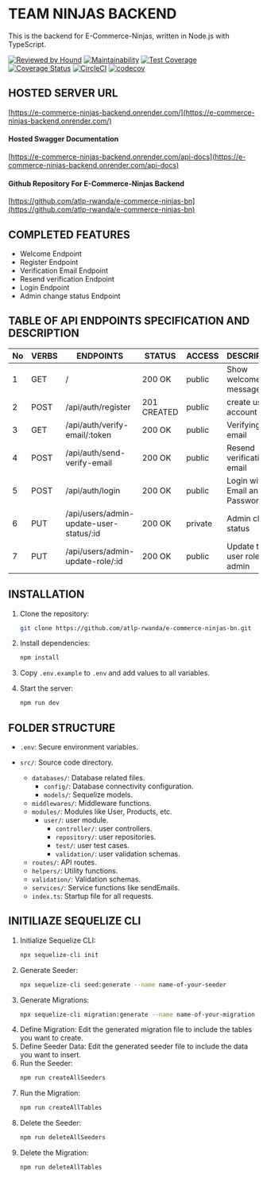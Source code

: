 # TEAM NINJAS BACKEND

This is the backend for E-Commerce-Ninjas, written in Node.js with TypeScript.

[![Reviewed by Hound](https://img.shields.io/badge/Reviewed_by-Hound-8E64B0.svg)](https://houndci.com)
[![Maintainability](https://api.codeclimate.com/v1/badges/839fc3fa18d25362cd8b/maintainability)](https://codeclimate.com/github/atlp-rwanda/e-commerce-ninjas-bn/maintainability)
[![Test Coverage](https://api.codeclimate.com/v1/badges/839fc3fa18d25362cd8b/test_coverage)](https://codeclimate.com/github/atlp-rwanda/e-commerce-ninjas-bn/test_coverage)
[![Coverage Status](https://coveralls.io/repos/github/atlp-rwanda/e-commerce-ninjas-bn/badge.svg)](https://coveralls.io/github/atlp-rwanda/e-commerce-ninjas-bn)
[![CircleCI](https://dl.circleci.com/status-badge/img/gh/atlp-rwanda/e-commerce-ninjas-bn/tree/develop.svg?style=svg)](https://dl.circleci.com/status-badge/redirect/gh/atlp-rwanda/e-commerce-ninjas-bn/tree/develop)
[![codecov](https://codecov.io/gh/atlp-rwanda/e-commerce-ninjas-bn/graph/badge.svg?token=6ZWudFPM1S)](https://codecov.io/gh/atlp-rwanda/e-commerce-ninjas-bn)


## HOSTED SERVER URL

[https://e-commerce-ninjas-backend.onrender.com/](https://e-commerce-ninjas-backend.onrender.com/)

#### Hosted Swagger Documentation

[https://e-commerce-ninjas-backend.onrender.com/api-docs](https://e-commerce-ninjas-backend.onrender.com/api-docs)

#### Github Repository For E-Commerce-Ninjas Backend

[https://github.com/atlp-rwanda/e-commerce-ninjas-bn](https://github.com/atlp-rwanda/e-commerce-ninjas-bn)


## COMPLETED FEATURES

- Welcome Endpoint
- Register Endpoint
- Verification Email Endpoint
- Resend verification Endpoint
- Login Endpoint
- Admin change status Endpoint

## TABLE OF API ENDPOINTS SPECIFICATION AND DESCRIPTION


| No | VERBS | ENDPOINTS                               | STATUS      | ACCESS  | DESCRIPTION                   |
|----|-------|-----------------------------------------|-------------|---------|-------------------------------|
| 1  | GET   | /                                       | 200 OK      | public  | Show welcome message          |
| 2  | POST  | /api/auth/register                      | 201 CREATED | public  | create user account           |
| 3  | GET   | /api/auth/verify-email/:token           | 200 OK      | public  | Verifying email               |
| 4  | POST  | /api/auth/send-verify-email             | 200 OK      | public  | Resend verification email     |
| 5  | POST  | /api/auth/login                         | 200 OK      | public  | Login with Email and Password |
| 6  | PUT   | /api/users/admin-update-user-status/:id | 200 OK      | private | Admin change status           |
| 7  | PUT   | /api/users/admin-update-role/:id        | 200 OK      | public | Update the user role by admin  |

## INSTALLATION

1. Clone the repository:

   ```sh
   git clone https://github.com/atlp-rwanda/e-commerce-ninjas-bn.git
   ```

2. Install dependencies:

   ```sh
   npm install
   ```

3. Copy `.env.example` to `.env` and add values to all variables.

4. Start the server:
   ```sh
   npm run dev
   ```

## FOLDER STRUCTURE

- `.env`: Secure environment variables.
- `src/`: Source code directory.

  - `databases/`: Database related files.
    - `config/`: Database connectivity configuration.
    - `models/`: Sequelize models.
  - `middlewares/`: Middleware functions.
  - `modules/`: Modules like User, Products, etc.
    - `user/`: user module.
      - `controller/`: user controllers.
      - `repository/`: user repositories.
      - `test/`: user test cases.
      - `validation/`: user validation schemas.
  - `routes/`: API routes.
  - `helpers/`: Utility functions.
  - `validation/`: Validation schemas.
  - `services/`: Service functions like sendEmails.
  - `index.ts`: Startup file for all requests.

## INITILIAZE SEQUELIZE CLI

1. Initialize Sequelize CLI:
    ```sh
    npx sequelize-cli init
    ```
2. Generate Seeder:
    ```sh
    npx sequelize-cli seed:generate --name name-of-your-seeder
    ```
3. Generate Migrations:
    ```sh
    npx sequelize-cli migration:generate --name name-of-your-migration
    ```
4. Define Migration:
    Edit the generated migration file to include the tables you want to create.
5. Define Seeder Data:
    Edit the generated seeder file to include the data you want to insert.
6. Run the Seeder:
    ```sh
    npm run createAllSeeders
    ```
7. Run the Migration:
    ```sh
    npm run createAllTables
    ```
8. Delete the Seeder:
    ```sh
    npm run deleteAllSeeders
    ```
9. Delete the Migration:
    ```sh
    npm run deleteAllTables
    ```
